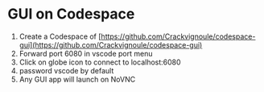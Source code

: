 # GUI on Codespace

1. Create a Codespace of [https://github.com/Crackvignoule/codespace-gui](https://github.com/Crackvignoule/codespace-gui)
2. Forward port 6080 in vscode port menu
3. Click on globe icon to connect to localhost:6080
4. password vscode by default
5. Any GUI app will launch on NoVNC
